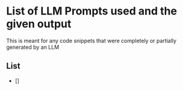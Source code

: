 # List of LLM Prompts used and the given output
This is meant for any code snippets that were completely or partially generated by an LLM

## List
- [] 


